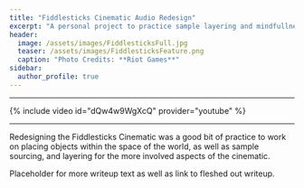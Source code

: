 ```yaml
---
title: "Fiddlesticks Cinematic Audio Redesign"
excerpt: "A personal project to practice sample layering and mindfullness of space in the world."
header: 
  image: /assets/images/FiddlesticksFull.jpg
  teaser: /assets/images/FiddlesticksFeature.png
  caption: "Photo Credits: **Riot Games**" 
sidebar: 
  author_profile: true
---
```


---

{% include video id="dQw4w9WgXcQ" provider="youtube" %}

---

Redesigning the Fiddlesticks Cinematic was a good bit of practice to work on placing objects within the space of the world, as well as sample sourcing, and layering for the more involved aspects of the cinematic. 

Placeholder for more writeup text as well as link to fleshed out writeup.
